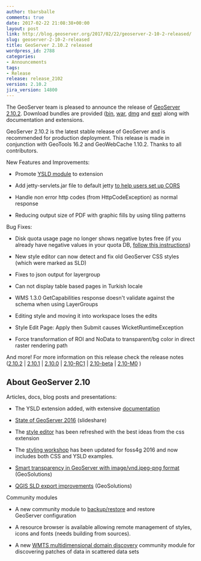 ```yaml
---
author: tbarsballe
comments: true
date: 2017-02-22 21:08:38+00:00
layout: post
link: http://blog.geoserver.org/2017/02/22/geoserver-2-10-2-released/
slug: geoserver-2-10-2-released
title: GeoServer 2.10.2 released
wordpress_id: 2788
categories:
- Announcements
tags:
- Release
release: release_2102
version: 2.10.2
jira_version: 14800
---
```


The GeoServer team is pleased to announce the release of [GeoServer 2.10.2](http://geoserver.org/release/2.10.2/). Download bundles are provided ([bin](https://sourceforge.net/projects/geoserver/files/GeoServer/2.10.2/geoserver-2.10.2.bin/download), [war](https://sourceforge.net/projects/geoserver/files/GeoServer/2.10.2/geoserver-2.10.2-war.zip/download), [dmg](https://sourceforge.net/projects/geoserver/files/GeoServer/2.10.2/geoserver-2.10.2.dmg/download) and [exe](https://sourceforge.net/projects/geoserver/files/GeoServer/2.10.2/geoserver-2.10.2.exe/download)) along with documentation and extensions.

GeoServer 2.10.2 is the latest stable release of GeoServer and is recommended for production deployment. This release is made in conjunction with GeoTools 16.2 and GeoWebCache 1.10.2. Thanks to all contributors.

New Features and Improvements:



 	
  * Promote [YSLD module](http://docs.geoserver.org/stable/en/user/styling/ysld/index.html) to extension

 	
  * Add jetty-servlets.jar file to default jetty [to help users set up CORS](http://docs.geoserver.org/stable/en/user/production/container.html#enable-cors)

 	
  * Handle non error http codes (from HttpCodeException) as normal response

 	
  * Reducing output size of PDF with graphic fills by using tiling patterns


Bug Fixes:

 	
  * Disk quota usage page no longer shows negative bytes free (if you already have negative values in your quota DB, [follow this instructions](https://osgeo-org.atlassian.net/browse/GEOS-5615?focusedCommentId=69500&page=com.atlassian.jira.plugin.system.issuetabpanels%3Acomment-tabpanel#comment-69500))

 	
  * New style editor can now detect and fix old GeoServer CSS styles (which were marked as SLD)

 	
  * Fixes to json output for layergroup

 	
  * Can not display table based pages in Turkish locale

 	
  * WMS 1.3.0 GetCapabilities response doesn't validate against the schema when using LayerGroups

 	
  * Editing style and moving it into workspace loses the edits

 	
  * Style Edit Page: Apply then Submit causes WicketRuntimeException

 	
  * Force transformation of ROI and NoData to transparent/bg color in direct raster rendering path


And more! For more information on this release check the release notes ([2.10.2](https://osgeo-org.atlassian.net/secure/ReleaseNote.jspa?projectId=10000&version=14800) | [2.10.1](https://osgeo-org.atlassian.net/secure/ReleaseNote.jspa?projectId=10000&version=14500) | [2.10.0](https://osgeo-org.atlassian.net/secure/ReleaseNote.jspa?version=14401&styleName=&projectId=10000) | [2.10-RC1](https://osgeo-org.atlassian.net/secure/ReleaseNote.jspa?projectId=10000&version=14202) | [2.10-beta](https://osgeo-org.atlassian.net/secure/ReleaseNote.jspa?version=13902&styleName=&projectId=10000&Create=Create&atl_token=BMGO-EVM2-SZYH-VJUH%7C7713dff34af1113724212b6eff4284d334e99cc9%7Clin) | [2.10-M0](https://osgeo-org.atlassian.net/secure/ReleaseNote.jspa?version=13102&styleName=&projectId=10000&Create=Create&atl_token=BMGO-EVM2-SZYH-VJUH%7C7713dff34af1113724212b6eff4284d334e99cc9%7Clin) )


## About GeoServer 2.10


Articles, docs, blog posts and presentations:



 	
  * The YSLD extension added, with extensive [documentation](http://docs.geoserver.org/latest/en/user/styling/ysld/index.html)

 	
  * [State of GeoServer 2016](http://www.slideshare.net/jgarnett/state-of-geoserver) (slideshare)

 	
  * The [style editor](http://docs.geoserver.org/latest/en/user/styling/webadmin/index.html#style-editor) has been refreshed with the best ideas from the css extension

 	
  * The [styling workshop](http://docs.geoserver.org/latest/en/user/styling/workshop/index.html) has been updated for foss4g 2016 and now includes both CSS and YSLD examples.

 	
  * [Smart transparency in GeoServer with image/vnd.jpeg-png format](http://www.geo-solutions.it/blog/geoserver-smart-transparency/) (GeoSolutions)

 	
  * [QGIS SLD export improvements](http://www.geo-solutions.it/blog/qgis-sld-export/) (GeoSolutions)


Community modules

 	
  * A new community module to [backup/restore](http://docs.geoserver.org/latest/en/user/community/backuprestore/index.html) and restore GeoServer configuration

 	
  * A resource browser is available allowing remote management of styles, icons and fonts (needs building from sources).

 	
  * A new [WMTS multidimensional domain discovery](http://demo.geo-solutions.it/share/wmts-multidim/wmts_multidim_geosolutions.html) community module for discovering patches of data in scattered data sets


